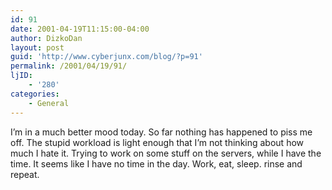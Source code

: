 ```yaml
---
id: 91
date: 2001-04-19T11:15:00-04:00
author: DizkoDan
layout: post
guid: 'http://www.cyberjunx.com/blog/?p=91'
permalink: /2001/04/19/91/
ljID:
    - '280'
categories:
    - General
---
```


I’m in a much better mood today. So far nothing has happened to piss me off. The stupid workload is light enough that I’m not thinking about how much I hate it. Trying to work on some stuff on the servers, while I have the time. It seems like I have no time in the day. Work, eat, sleep. rinse and repeat.